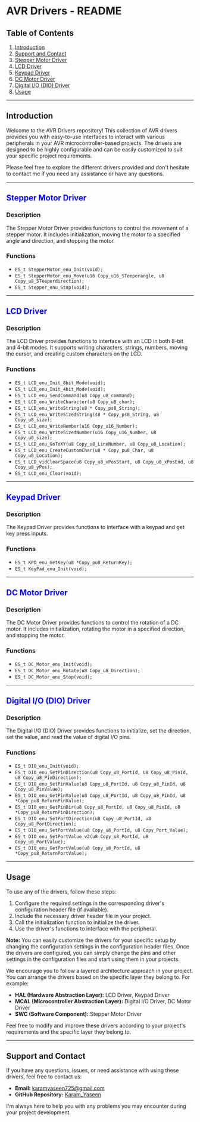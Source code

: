 # AVR Drivers - README

## Table of Contents
1. [Introduction](#introduction)
2. [Support and Contact](#support-and-contact)
3. [Stepper Motor Driver](#stepper-motor-driver)
4. [LCD Driver](#lcd-driver)
5. [Keypad Driver](#keypad-driver)
6. [DC Motor Driver](#dc-motor-driver)
7. [Digital I/O (DIO) Driver](#digital-io-driver)
8. [Usage](#usage)

---

## Introduction
Welcome to the AVR Drivers repository! This collection of AVR drivers provides you with easy-to-use interfaces to interact with various peripherals in your AVR microcontroller-based projects. The drivers are designed to be highly configurable and can be easily customized to suit your specific project requirements.

Please feel free to explore the different drivers provided and don't hesitate to contact me if you need any assistance or have any questions.

---

## <span style="color: blue">Stepper Motor Driver</span>

### Description
The Stepper Motor Driver provides functions to control the movement of a stepper motor. It includes initialization, moving the motor to a specified angle and direction, and stopping the motor.

### Functions
- `ES_t StepperMotor_enu_Init(void);`
- `ES_t StepperMotor_enu_Move(u16 Copy_u16_STeeperangle, u8 Copy_u8_STeeperdirection);`
- `ES_t Stepper_enu_Stop(void);`

---

## <span style="color: blue">LCD Driver</span>

### Description
The LCD Driver provides functions to interface with an LCD in both 8-bit and 4-bit modes. It supports writing characters, strings, numbers, moving the cursor, and creating custom characters on the LCD.

### Functions
- `ES_t LCD_enu_Init_8bit_Mode(void);`
- `ES_t LCD_enu_Init_4bit_Mode(void);`
- `ES_t LCD_enu_SendCommand(u8 Copy_u8_command);`
- `ES_t LCD_enu_WriteCharacter(u8 Copy_u8_char);`
- `ES_t LCD_enu_WriteString(s8 * Copy_ps8_String);`
- `ES_t LCD_enu_WriteSizedString(s8 * Copy_ps8_String, u8 Copy_u8_size);`
- `ES_t LCD_enu_WriteNumber(u16 Copy_u16_Number);`
- `ES_t LCD_enu_WriteSizedNumber(u16 Copy_u16_Number, u8 Copy_u8_size);`
- `ES_t LCD_enu_GoToXY(u8 Copy_u8_LineNumber, u8 Copy_u8_Location);`
- `ES_t LCD_enu_CreateCustomChar(u8 * Copy_pu8_Char, u8 Copy_u8_Location);`
- `ES_t LCD_vidClearSpace(u8 Copy_u8_xPosStart, u8 Copy_u8_xPosEnd, u8 Copy_u8_yPos);`
- `ES_t LCD_enu_Clear(void);`

---

## <span style="color: blue">Keypad Driver</span>

### Description
The Keypad Driver provides functions to interface with a keypad and get key press inputs.

### Functions
- `ES_t KPD_enu_GetKey(u8 *Copy_pu8_ReturnKey);`
- `ES_t KeyPad_enu_Init(void);`

---

## <span style="color: blue">DC Motor Driver</span>

### Description
The DC Motor Driver provides functions to control the rotation of a DC motor. It includes initialization, rotating the motor in a specified direction, and stopping the motor.

### Functions
- `ES_t DC_Motor_enu_Init(void);`
- `ES_t DC_Motor_enu_Rotate(u8 Copy_u8_Direction);`
- `ES_t DC_Motor_enu_Stop(void);`

---

## <span style="color: blue">Digital I/O (DIO) Driver</span>

### Description
The Digital I/O (DIO) Driver provides functions to initialize, set the direction, set the value, and read the value of digital I/O pins.

### Functions
- `ES_t DIO_enu_Init(void);`
- `ES_t DIO_enu_SetPinDirection(u8 Copy_u8_PortId, u8 Copy_u8_PinId, u8 Copy_u8_PinDirection);`
- `ES_t DIO_enu_SetPinValue(u8 Copy_u8_PortId, u8 Copy_u8_PinId, u8 Copy_u8_PinValue);`
- `ES_t DIO_enu_GetPinValue(u8 Copy_u8_PortId, u8 Copy_u8_PinId, u8 *Copy_pu8_ReturnPinValue);`
- `ES_t DIO_enu_GetPinDir(u8 Copy_u8_PortId, u8 Copy_u8_PinId, u8 *Copy_pu8_ReturnPinDirection);`
- `ES_t DIO_enu_SetPortDirection(u8 Copy_u8_PortId, u8 Copy_u8_PortDirection);`
- `ES_t DIO_enu_SetPortValue(u8 Copy_u8_PortId, u8 Copy_Port_Value);`
- `ES_t DIO_enu_SetPortValue_v2(u8 Copy_u8_PortId, u8 Copy_u8_PortValue);`
- `ES_t DIO_enu_GetPortValue(u8 Copy_u8_PortId, u8 *Copy_pu8_ReturnPortValue);`

---

## Usage
To use any of the drivers, follow these steps:

1. Configure the required settings in the corresponding driver's configuration header file (if available).
2. Include the necessary driver header file in your project.
3. Call the initialization function to initialize the driver.
4. Use the driver's functions to interface with the peripheral.

**Note:** You can easily customize the drivers for your specific setup by changing the configuration settings in the configuration header files. Once the drivers are configured, you can simply change the pins and other settings in the configuration files and start using them in your projects.

We encourage you to follow a layered architecture approach in your project. You can arrange the drivers based on the specific layer they belong to. For example:

- **HAL (Hardware Abstraction Layer):** LCD Driver, Keypad Driver
- **MCAL (Microcontroller Abstraction Layer):** Digital I/O Driver, DC Motor Driver
- **SWC (Software Component):** Stepper Motor Driver

Feel free to modify and improve these drivers according to your project's requirements and the specific layer they belong to.

---

## Support and Contact
If you have any questions, issues, or need assistance with using these drivers, feel free to contact us:

- **Email:** [karamyaseen725@gmail.com](mailto:karamyaseen725@gmail.com)
- **GitHub Repository:** [Karam_Yaseen](https://github.com/karamyaseen/karamyaseen)

I'm always here to help you with any problems you may encounter during your project development.
